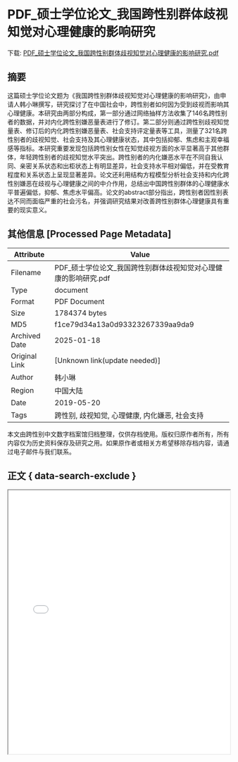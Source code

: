 # PDF_硕士学位论文_我国跨性别群体歧视知觉对心理健康的影响研究

<!-- tcd_download_link -->
下载: [PDF_硕士学位论文_我国跨性别群体歧视知觉对心理健康的影响研究.pdf](PDF_硕士学位论文_我国跨性别群体歧视知觉对心理健康的影响研究.pdf)
<!-- tcd_download_link_end -->

## 摘要

<!-- tcd_abstract -->
这篇硕士学位论文题为《我国跨性别群体歧视知觉对心理健康的影响研究》，由申请人韩小琳撰写，研究探讨了在中国社会中，跨性别者如何因为受到歧视而影响其心理健康。本研究由两部分构成，第一部分通过网络抽样方法收集了146名跨性别者的数据，并对内化跨性别嫌恶量表进行了修订。第二部分则通过跨性别歧视知觉量表、修订后的内化跨性别嫌恶量表、社会支持评定量表等工具，测量了321名跨性别者的歧视知觉、社会支持及其心理健康状态，其中包括抑郁、焦虑和主观幸福感等指标。本研究重要发现包括跨性别女性在知觉歧视方面的水平显著高于其他群体，年轻跨性别者的歧视知觉水平突出。跨性别者的内化嫌恶水平在不同自我认同、亲密关系状态和出柜状态上有明显差异，社会支持水平相对偏低，并在受教育程度和关系状态上呈现显著差异。论文还利用结构方程模型分析社会支持和内化跨性别嫌恶在歧视与心理健康之间的中介作用，总结出中国跨性别群体的心理健康水平普遍偏低，抑郁、焦虑水平偏高。论文的abstract部分指出，跨性别者因性别表达不同而面临严重的社会污名，并强调研究结果对改善跨性别群体心理健康具有重要的现实意义。

<!-- tcd_abstract_end -->

## 其他信息 [Processed Page Metadata]

| Attribute       | Value                                  |
|-----------------|----------------------------------------|
| Filename        | PDF_硕士学位论文_我国跨性别群体歧视知觉对心理健康的影响研究.pdf                             |
| Type            | document                                 |
| Format          | PDF Document                               |
| Size            | 1784374 bytes                           |
| MD5             | f1ce79d34a13a0d93323267339aa9da9                                  |
| Archived Date   | 2025-01-18                             |
| Original Link   | [Unknown link(update needed)]                         |
| Author          | 韩小琳                               |
| Region          | 中国大陆                               |
| Date            | 2019-05-20                                 |
| Tags            | 跨性别, 歧视知觉, 心理健康, 内化嫌恶, 社会支持                                 |

本文由跨性别中文数字档案馆归档整理，仅供存档使用。版权归原作者所有，所有内容仅为历史资料保存及研究之用。如果原作者或相关方希望移除存档内容，请通过电子邮件与我们联系。

## 正文 { data-search-exclude }

<!-- tcd_main_text -->
<iframe src="../PDF_硕士学位论文_我国跨性别群体歧视知觉对心理健康的影响研究.pdf" width="100%" height="600px">
    <p>无法显示PDF，请下载查看。</p>
</iframe>
<!-- tcd_main_text_end -->

